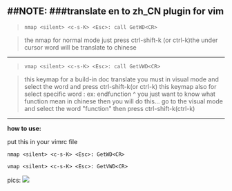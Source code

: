 


##NOTE:
###translate en to zh_CN plugin for vim 
----
>`nmap <silent> <c-s-K> <Esc>: call GetWD<CR>`   

>the nmap for normal mode 
>just press ctrl-shift-k (or ctrl-k)the under cursor word will be translate to chinese

------
>`vmap <silent> <c-s-K> <Esc>: call GetVWD<CR>`   

>this keymap for a build-in doc translate you must in visual mode and select the
>word and press ctrl-shift-k(or ctrl-k)
>this keymap also for select specific word :
>ex: endfunction
          ^
>you just want to know what function mean in chinese 
>then you will do this...
>go to the visual mode and select the word "function" then press ctrl-shift-k(ctrl-k)

------

**how to use:**   

put this in your vimrc file   

`nmap <silent> <c-s-K> <Esc>: GetWD<CR>`   

`vmap <silent> <c-s-K> <Esc>: GetVWD<CR>`   

pics:
![](https://github.com/tlhc/vim-yd-trans/blob/master/doc/trans.vim%20%20workwith%20build-in%20help.png)


